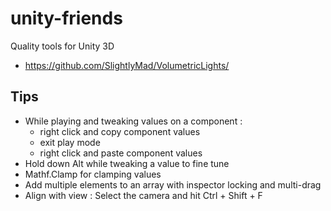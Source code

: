 # unity-friends
Quality tools for Unity 3D

- https://github.com/SlightlyMad/VolumetricLights/


## Tips
- While playing and tweaking values on a component :
  - right click and copy component values
  - exit play mode
  - right click and paste component values
- Hold down Alt while tweaking a value to fine tune
- Mathf.Clamp for clamping values
- Add multiple elements to an array with inspector locking and multi-drag
- Align with view : Select the camera and hit Ctrl + Shift + F
